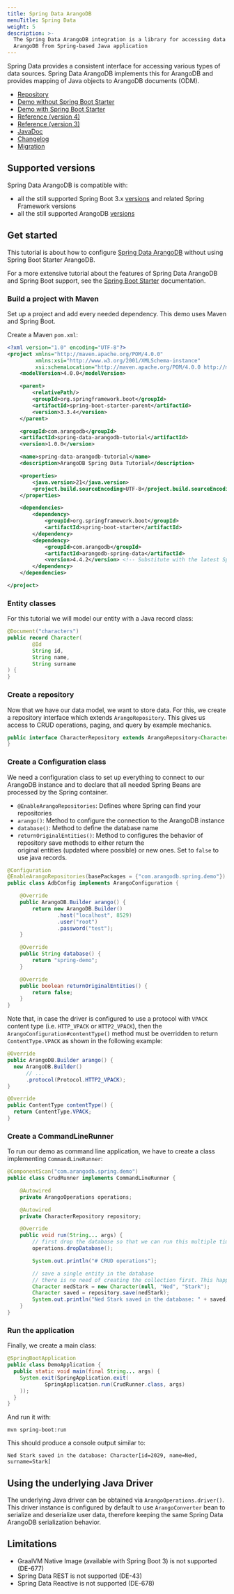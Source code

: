 ```yaml
---
title: Spring Data ArangoDB
menuTitle: Spring Data
weight: 5
description: >-
  The Spring Data ArangoDB integration is a library for accessing data stored in
  ArangoDB from Spring-based Java application
---
```

Spring Data provides a consistent interface for
accessing various types of data sources. Spring Data ArangoDB implements this
for ArangoDB and provides mapping of Java objects to ArangoDB documents (ODM).

- [Repository](https://github.com/arangodb/spring-data)
- [Demo without Spring Boot Starter](https://github.com/arangodb/spring-data/tree/main/tutorial/src/main/java/com/arangodb/spring/demo)
- [Demo with Spring Boot Starter](https://github.com/arangodb/spring-boot-starter/tree/main/demo)
- [Reference (version 4)](reference-version-4/_index.md)
- [Reference (version 3)](reference-version-3/_index.md)
- [JavaDoc](https://www.javadoc.io/doc/com.arangodb/arangodb-spring-data/latest)
- [Changelog](https://github.com/arangodb/spring-data/blob/master/ChangeLog.md#changelog)
- [Migration](migration/_index.md)

## Supported versions

Spring Data ArangoDB is compatible with:
- all the still supported Spring Boot 3.x [versions](https://spring.io/projects/spring-boot#support)
  and related Spring Framework versions
- all the still supported ArangoDB [versions](https://arangodb.com/subscriptions/end-of-life-notice/)

## Get started

This tutorial is about how to configure [Spring Data ArangoDB](https://github.com/arangodb/spring-data)
without using Spring Boot Starter ArangoDB.

For a more extensive tutorial about the features of Spring Data ArangoDB and
Spring Boot support, see the [Spring Boot Starter](../spring-boot-arangodb.md)
documentation.

### Build a project with Maven

Set up a project and add every needed dependency. This demo uses Maven and
Spring Boot.

Create a Maven `pom.xml`:

```xml
<?xml version="1.0" encoding="UTF-8"?>
<project xmlns="http://maven.apache.org/POM/4.0.0"
         xmlns:xsi="http://www.w3.org/2001/XMLSchema-instance"
         xsi:schemaLocation="http://maven.apache.org/POM/4.0.0 http://maven.apache.org/xsd/maven-4.0.0.xsd">
    <modelVersion>4.0.0</modelVersion>

    <parent>
        <relativePath/>
        <groupId>org.springframework.boot</groupId>
        <artifactId>spring-boot-starter-parent</artifactId>
        <version>3.3.4</version>
    </parent>

    <groupId>com.arangodb</groupId>
    <artifactId>spring-data-arangodb-tutorial</artifactId>
    <version>1.0.0</version>

    <name>spring-data-arangodb-tutorial</name>
    <description>ArangoDB Spring Data Tutorial</description>

    <properties>
        <java.version>21</java.version>
        <project.build.sourceEncoding>UTF-8</project.build.sourceEncoding>
    </properties>

    <dependencies>
        <dependency>
            <groupId>org.springframework.boot</groupId>
            <artifactId>spring-boot-starter</artifactId>
        </dependency>
        <dependency>
            <groupId>com.arangodb</groupId>
            <artifactId>arangodb-spring-data</artifactId>
            <version>4.4.2</version> <!-- Substitute with the latest Spring Data ArangoDB version -->
        </dependency>
    </dependencies>

</project>
```

### Entity classes

For this tutorial we will model our entity with a Java record class:

```java
@Document("characters")
public record Character(
        @Id
        String id,
        String name,
        String surname
) {
}
```

### Create a repository

Now that we have our data model, we want to store data. For this, we create a repository interface which
extends `ArangoRepository`. This gives us access to CRUD operations, paging, and query by example mechanics.

```java
public interface CharacterRepository extends ArangoRepository<Character, String> {
}
```

### Create a Configuration class

We need a configuration class to set up everything to connect to our ArangoDB instance and to declare that all
needed Spring Beans are processed by the Spring container.

- `@EnableArangoRepositories`: Defines where Spring can find your repositories
- `arango()`: Method to configure the connection to the ArangoDB instance
- `database()`: Method to define the database name
- `returnOriginalEntities()`: Method to configures the behavior of repository save methods to either return the  
  original entities (updated where possible) or new ones. Set to `false` to use java records.

```java
@Configuration
@EnableArangoRepositories(basePackages = {"com.arangodb.spring.demo"})
public class AdbConfig implements ArangoConfiguration {

    @Override
    public ArangoDB.Builder arango() {
        return new ArangoDB.Builder()
                .host("localhost", 8529)
                .user("root")
                .password("test");
    }

    @Override
    public String database() {
        return "spring-demo";
    }

    @Override
    public boolean returnOriginalEntities() {
        return false;
    }
}
```

Note that, in case the driver is configured to use a protocol with `VPACK`
content type (i.e. `HTTP_VPACK` or `HTTP2_VPACK`), then the
`ArangoConfiguration#contentType()` method must be overridden to return
`ContentType.VPACK` as shown in the following example:

```java
@Override
public ArangoDB.Builder arango() {
  new ArangoDB.Builder()
      // ...    
      .protocol(Protocol.HTTP2_VPACK);
}

@Override
public ContentType contentType() {
  return ContentType.VPACK;
}
```

### Create a CommandLineRunner

To run our demo as command line application, we have to create a class implementing `CommandLineRunner`:

```java
@ComponentScan("com.arangodb.spring.demo")
public class CrudRunner implements CommandLineRunner {

    @Autowired
    private ArangoOperations operations;

    @Autowired
    private CharacterRepository repository;

    @Override
    public void run(String... args) {
        // first drop the database so that we can run this multiple times with the same dataset
        operations.dropDatabase();

        System.out.println("# CRUD operations");

        // save a single entity in the database
        // there is no need of creating the collection first. This happen automatically
        Character nedStark = new Character(null, "Ned", "Stark");
        Character saved = repository.save(nedStark);
        System.out.println("Ned Stark saved in the database: " + saved);
    }
}
```

### Run the application

Finally, we create a main class:

```java
@SpringBootApplication
public class DemoApplication {
  public static void main(final String... args) {
    System.exit(SpringApplication.exit(
            SpringApplication.run(CrudRunner.class, args)
    ));
  }
}
```

And run it with:

```shell
mvn spring-boot:run
```

This should produce a console output similar to:

```
Ned Stark saved in the database: Character[id=2029, name=Ned, surname=Stark]
```

## Using the underlying Java Driver

The underlying Java driver can be obtained via `ArangoOperations.driver()`.
This driver instance is configured by default to use `ArangoConverter` bean to
serialize and deserialize user data, therefore keeping the same
Spring Data ArangoDB serialization behavior.

## Limitations

- GraalVM Native Image (available with Spring Boot 3) is not supported (DE-677)
- Spring Data REST is not supported (DE-43)
- Spring Data Reactive is not supported (DE-678)
